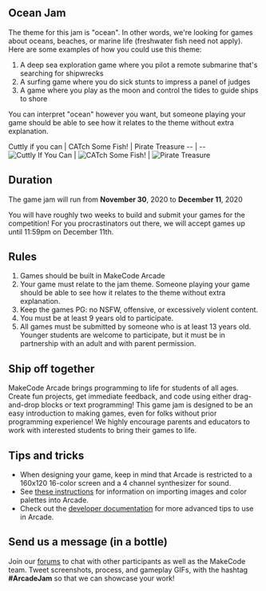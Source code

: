 ## Ocean Jam

The theme for this jam is "ocean". In other words, we're looking for games about oceans, beaches, or marine life (freshwater fish need not apply). Here are some examples of how you could use this theme:

1. A deep sea exploration game where you pilot a remote submarine that's searching for shipwrecks
2. A surfing game where you do sick stunts to impress a panel of judges
3. A game where you play as the moon and control the tides to guide ships to shore

You can interpret "ocean" however you want, but someone playing your game should be able to see how it relates to the theme without extra explanation.

Cuttly if you can | CATch Some Fish! | Pirate Treasure
-- | --
![Cuttly If You Can](/static/gamejam/jams/ocean/assets/demo-1.gif) | ![CATch Some Fish!](/static/gamejam/jams/ocean/assets/demo-2.gif) | ![Pirate Treasure](/static/gamejam/jams/ocean/assets/demo-3.gif)

## Duration
The game jam will run from **November 30**, 2020 to **December 11**, 2020

You will have roughly two weeks to build and submit your games for the competition! For you procrastinators out there, we will accept games up until 11:59pm on December 11th.

## Rules

1. Games should be built in MakeCode Arcade
2. Your game must relate to the jam theme. Someone playing your game should be able to see how it relates to the theme without extra explanation.
3. Keep the games PG: no NSFW, offensive, or excessively violent content.
4. You must be at least 9 years old to participate.
5. All games must be submitted by someone who is at least 13 years old. Younger students are welcome to participate, but it must be in partnership with an adult and with parent permission.

## Ship off together

MakeCode Arcade brings programming to life for students of all ages. Create fun projects, get immediate feedback, and code using either drag-and-drop blocks or text programming!
This game jam is designed to be an easy introduction to making games, even for folks without prior programming experience! We highly encourage parents and educators to work with interested students to bring their games to life.

## Tips and tricks

* When designing your game, keep in mind that Arcade is restricted to a 160x120 16-color screen and a 4 channel synthesizer for sound.
* See [these instructions](https://arcade.makecode.com/developer/images) for information on importing images and color palettes into Arcade.
* Check out the [developer documentation](https://arcade.makecode.com/developer) for more advanced tips to use in Arcade.

## Send us a message (in a bottle)

Join our [forums](https://forum.makecode.com) to chat with other participants as well as the MakeCode team. Tweet screenshots, process, and gameplay GIFs, with the hashtag **#ArcadeJam** so that we can showcase your work!